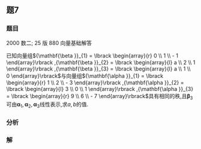 ## 题7
### 题目
2000 数二; 25 版 880 向量基础解答

已知向量组${\mathbf{\beta }}_{1} = \lbrack  \begin{array}{r} 0 \\  1 \\   - 1 \end{array}\rbrack  ,{\mathbf{\beta }}_{2} = \lbrack  \begin{array}{l} a \\  2 \\  1 \end{array}\rbrack  ,{\mathbf{\beta }}_{3} = \lbrack  \begin{array}{l} a \\  1 \\  0 \end{array}\rbrack$与向量组${\mathbf{\alpha }}_{1} = \lbrack  \begin{array}{r} 1 \\  2 \\   - 3 \end{array}\rbrack  ,{\mathbf{\alpha }}_{2} = \lbrack  \begin{array}{l} 3 \\  0 \\  1 \end{array}\rbrack  ,{\mathbf{\alpha }}_{3} = \lbrack  \begin{array}{r} 9 \\  6 \\   - 7 \end{array}\rbrack$具有相同的秩,且${\mathbf{\beta }}_{3}$可由${\mathbf{\alpha }}_{1},{\mathbf{\alpha }}_{2},{\mathbf{\alpha }}_{3}$线性表示,求$a, b$的值.
### 分析

### 解